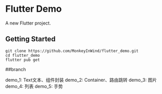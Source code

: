# Flutter Demo

A new Flutter project.

## Getting Started

```
git clone https://github.com/MonkeyInWind/flutter_demo.git
cd flutter_demo
flutter pub get
```
##branch

demo_1: Text文本、组件封装
demo_2: Container、路由跳转
demo_3: 图片
demo_4: 列表
demo_5: 手势